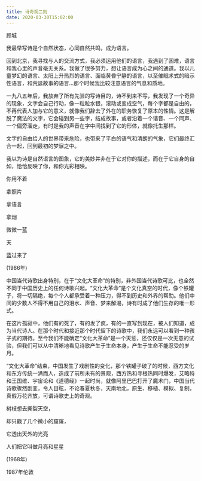 ```yaml
---
title: 诗奇观二则
date: 2020-03-30T15:02:00
---
```




顾城

我最早写诗是个自然状态，心同自然共鸣，成为语言。

回到北京，我寻找与人的交流方式，我必须运用他们的语言，我遇到了困难，语言和我心里的声音毫无关系。我做了很多努力，想让语言成为心之间的通道。我以儿童梦幻的语言、太阳上升热烈的语言、面临黄昏宁静的语言，以至催眠术式的暗示性语言，和荒诞故事的语言…那个时候我比较注意语言的气息和质地。

一九八五年后，我放弃了所有先验的写诗目的，诗不到来不写，我发现了一个奇异的现象，文字会自己行动，像一粒粒水银，滚动或变成空气，每个字都是自由的，不再代表人加与它的意义，就像我们辞去了外在的职务恢复了原本的性情。这是解脱了魔法的文字，它会碰到另一些字，结成故事，或者沿着一个谐音、一个同声、一个偏旁溜走，有时是我的声音在字中间找到了它的形体，就像托生那样。

文字的自由给人的世界带来危险，也带来了平白的语气和清朗的气象，它们最终汇合一起，回到最初的梦寐之中。

我以为诗是自然语言的图象，它的美妙并非在于它对你的描述，而在于它自身的自如，恰恰反映了你，和你光彩相映。


你用不着

拿照片

拿语言

拿烟

微微一蓝

天

蓝过来了

(1986年)


中国当代诗歌出身特别，在于“文化大革命”的特别，非外国当代诗歌可比，也全然不同于中国历史上的任何诗歌兴起。“文化大革命”是个文化真空的时代，像个铁罐子，将一切隔绝，每个个人都承受着一种压力，得不到历史和外界的帮助。他们中间的少数人不得不用自己的泪水、声音、梦来解渴，诗有时成了他们生存的唯一形式。

在这片孤寂中，他们有的死了，有的发了疯，有的一直写到现在，被人们知道，成为当代诗人。在那个时代和接近那个时代留下的诗歌中，我们永远可以看到一种孩子式的期待。至今我们不能确定“文化大革命”是一个天惩，还仅仅是一次无意的试验，但我们可以从中清晰地看见诗歌产生于生命本身，产生于生命不能忍受的岁月。

“文化大革命”结束，中国发生了戏剧性的变化，那个铁罐子破了的时候，西方文化和东方传统一涌而人，造成了前所未有的景观，西方热和寻根热同时爆发，艾略特和王国维、宇宙论和《道德经》一起时尚，就像阿里巴巴打开了魔术门，中国当代诗歌骤然剧变，令人目眩，不论春夏秋冬，天南地北，原生、移植、模拟、复制，真假万花齐放，可谓诗歌史上的奇观。


树枝想去撕裂天空，

却只戳了几个微小的窟窿，

它透出天外的光亮

人们把它叫做月亮和星星

(1968年)

1987年伦敦